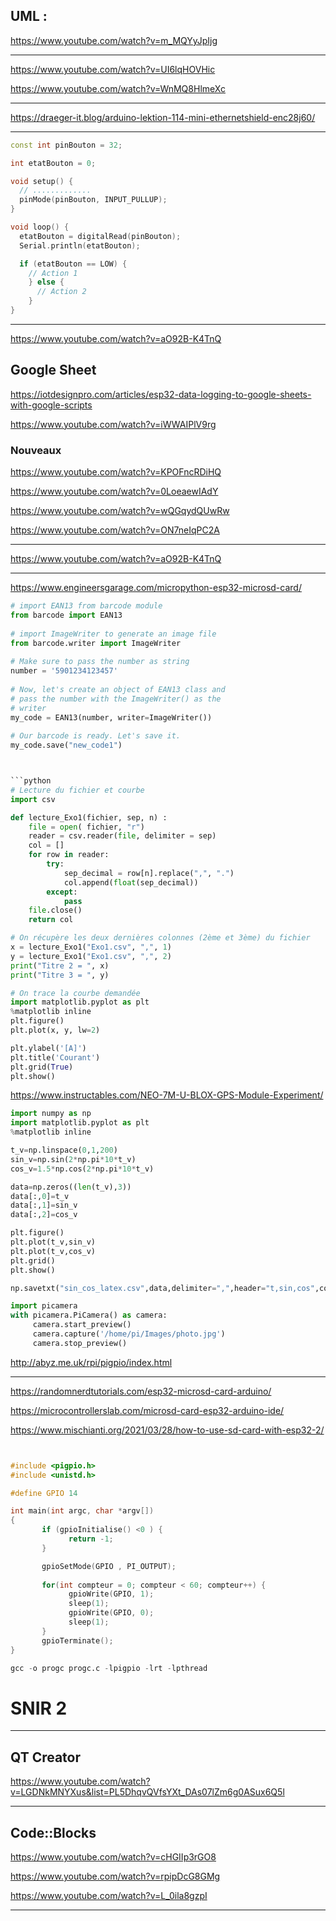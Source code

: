 ## UML :

https://www.youtube.com/watch?v=m_MQYyJpIjg

---

https://www.youtube.com/watch?v=UI6lqHOVHic

https://www.youtube.com/watch?v=WnMQ8HlmeXc

---

https://draeger-it.blog/arduino-lektion-114-mini-ethernetshield-enc28j60/

---

```cpp
const int pinBouton = 32;

int etatBouton = 0;

void setup() {
  // .............
  pinMode(pinBouton, INPUT_PULLUP);
}

void loop() {
  etatBouton = digitalRead(pinBouton);
  Serial.println(etatBouton);

  if (etatBouton == LOW) {
    // Action 1
    } else {
      // Action 2
    }
}
```


---

https://www.youtube.com/watch?v=aO92B-K4TnQ

## Google Sheet

https://iotdesignpro.com/articles/esp32-data-logging-to-google-sheets-with-google-scripts

https://www.youtube.com/watch?v=iWWAIPlV9rg

### Nouveaux

https://www.youtube.com/watch?v=KPOFncRDiHQ

https://www.youtube.com/watch?v=0LoeaewIAdY

https://www.youtube.com/watch?v=wQGqydQUwRw

https://www.youtube.com/watch?v=ON7neIqPC2A

---
https://www.youtube.com/watch?v=aO92B-K4TnQ

---

https://www.engineersgarage.com/micropython-esp32-microsd-card/


```python
# import EAN13 from barcode module
from barcode import EAN13
  
# import ImageWriter to generate an image file
from barcode.writer import ImageWriter
  
# Make sure to pass the number as string
number = '5901234123457'
  
# Now, let's create an object of EAN13 class and 
# pass the number with the ImageWriter() as the 
# writer
my_code = EAN13(number, writer=ImageWriter())
  
# Our barcode is ready. Let's save it.
my_code.save("new_code1")



```python
# Lecture du fichier et courbe
import csv

def lecture_Exo1(fichier, sep, n) : 
    file = open( fichier, "r")
    reader = csv.reader(file, delimiter = sep)
    col = []
    for row in reader:
        try:
            sep_decimal = row[n].replace(",", ".")
            col.append(float(sep_decimal))
        except:
            pass
    file.close()
    return col

# On récupère les deux dernières colonnes (2ème et 3ème) du fichier
x = lecture_Exo1("Exo1.csv", ",", 1)
y = lecture_Exo1("Exo1.csv", ",", 2)
print("Titre 2 = ", x)
print("Titre 3 = ", y)

# On trace la courbe demandée
import matplotlib.pyplot as plt
%matplotlib inline
plt.figure()
plt.plot(x, y, lw=2)

plt.ylabel('[A]')
plt.title('Courant')
plt.grid(True)
plt.show()

```

https://www.instructables.com/NEO-7M-U-BLOX-GPS-Module-Experiment/


```python
import numpy as np
import matplotlib.pyplot as plt
%matplotlib inline

t_v=np.linspace(0,1,200)
sin_v=np.sin(2*np.pi*10*t_v)
cos_v=1.5*np.cos(2*np.pi*10*t_v)

data=np.zeros((len(t_v),3))
data[:,0]=t_v
data[:,1]=sin_v
data[:,2]=cos_v

plt.figure()
plt.plot(t_v,sin_v)
plt.plot(t_v,cos_v)
plt.grid()
plt.show()

np.savetxt("sin_cos_latex.csv",data,delimiter=",",header="t,sin,cos",comments="")
```


```python
import picamera
with picamera.PiCamera() as camera:
     camera.start_preview()
     camera.capture('/home/pi/Images/photo.jpg')
     camera.stop_preview()
```



http://abyz.me.uk/rpi/pigpio/index.html

---

https://randomnerdtutorials.com/esp32-microsd-card-arduino/

https://microcontrollerslab.com/microsd-card-esp32-arduino-ide/

https://www.mischianti.org/2021/03/28/how-to-use-sd-card-with-esp32-2/

```cpp


#include <pigpio.h>
#include <unistd.h>

#define GPIO 14

int main(int argc, char *argv[])
{
       if (gpioInitialise() <0 ) {
             return -1;
       }

       gpioSetMode(GPIO , PI_OUTPUT);
       
       for(int compteur = 0; compteur < 60; compteur++) {
             gpioWrite(GPIO, 1);
             sleep(1);
             gpioWrite(GPIO, 0);
             sleep(1);
       }
       gpioTerminate();
}

```

```python
gcc -o progc progc.c -lpigpio -lrt -lpthread
```

# SNIR 2

---
## QT Creator

https://www.youtube.com/watch?v=LGDNkMNYXus&list=PL5DhqvQVfsYXt_DAs07lZm6g0ASux6Q5l

---

## Code::Blocks

https://www.youtube.com/watch?v=cHGIIp3rGO8

https://www.youtube.com/watch?v=rpipDcG8GMg

https://www.youtube.com/watch?v=L_0ila8gzpI

---
